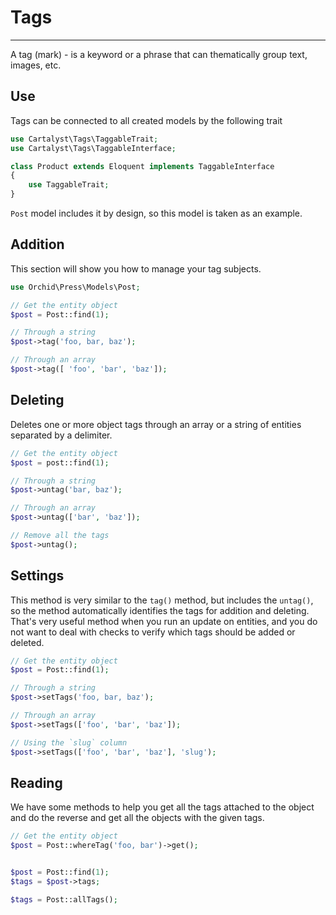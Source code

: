 # Tags
----------

A tag (mark) - is a keyword or a phrase that can thematically group text, images, etc.  


## Use

Tags can be connected to all created models by the following trait

```php
use Cartalyst\Tags\TaggableTrait;
use Cartalyst\Tags\TaggableInterface;

class Product extends Eloquent implements TaggableInterface
{
    use TaggableTrait;
}
```


`Post` model includes it by design, so this model is taken as an example.

## Addition

This section will show you how to manage your tag subjects.

```php
use Orchid\Press\Models\Post;

// Get the entity object
$post = Post::find(1);

// Through a string
$post->tag('foo, bar, baz');

// Through an array
$post->tag([ 'foo', 'bar', 'baz']);
```




## Deleting

Deletes one or more object tags through an array or a string of entities separated by a delimiter.

```php
// Get the entity object
$post = post::find(1);

// Through a string
$post->untag('bar, baz');

// Through an array
$post->untag(['bar', 'baz']);

// Remove all the tags
$post->untag();
```



## Settings

This method is very similar to the `tag()` method, but includes the `untag()`, so the method automatically identifies the tags for addition and deleting. That's very useful method when you run an update on entities, and you do not want to deal with checks to verify which tags should be added or deleted.

```php
// Get the entity object
$post = Post::find(1);

// Through a string
$post->setTags('foo, bar, baz');

// Through an array
$post->setTags(['foo', 'bar', 'baz']);

// Using the `slug` column
$post->setTags(['foo', 'bar', 'baz'], 'slug');
```


## Reading

We have some methods to help you get all the tags attached to the object and do the reverse and get all the objects with the given tags.

```php
// Get the entity object
$post = Post::whereTag('foo, bar')->get();


$post = Post::find(1);
$tags = $post->tags;

$tags = Post::allTags();
```
 
